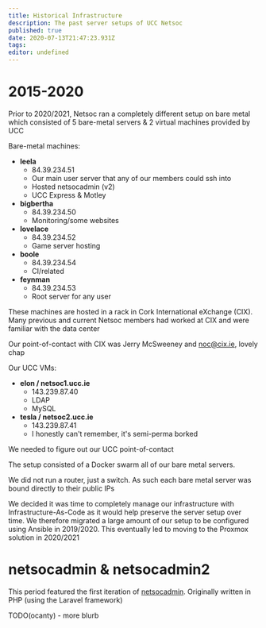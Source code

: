 ```yaml
---
title: Historical Infrastructure
description: The past server setups of UCC Netsoc
published: true
date: 2020-07-13T21:47:23.931Z
tags: 
editor: undefined
---
```


# 2015-2020

Prior to 2020/2021, Netsoc ran a completely different setup on bare metal which consisted of 5 bare-metal servers & 2 virtual machines provided by UCC

Bare-metal machines:

* **leela**
  * 84.39.234.51
  * Our main user server that any of our members could ssh into
  * Hosted netsocadmin (v2)
  * UCC Express & Motley
* **bigbertha**
  * 84.39.234.50
  * Monitoring/some websites
* **lovelace**
  * 84.39.234.52
  * Game server hosting
* **boole** 
  * 84.39.234.54
  * CI/related
* **feynman**
  * 84.39.234.53
  * Root server for any user

These machines are hosted in a rack in Cork International eXchange (CIX).
Many previous and current Netsoc members had worked at CIX and were familiar with the data center

Our point-of-contact with CIX was Jerry McSweeney and noc@cix.ie, lovely chap

Our UCC VMs:
* **elon / netsoc1.ucc.ie**
  * 143.239.87.40
  * LDAP
  * MySQL
* **tesla / netsoc2.ucc.ie**
  * 143.239.87.41
  * I honestly can't remember, it's semi-perma borked

We needed to figure out our UCC point-of-contact

The setup consisted of a Docker swarm all of our bare metal servers.

We did not run a router, just a switch. As such each bare metal server was bound directly to their public IPs

We decided it was time to completely manage our infrastructure with Infrastructure-As-Code as it would help preserve the server setup over time. We therefore migrated a large amount of our setup to be configured using Ansible in 2019/2020. This eventually led to moving to the Proxmox solution in 2020/2021

# netsocadmin & netsocadmin2
This period featured the first iteration of [netsocadmin](https://github.com/uccnetsoc/netsocadmin). Originally written in PHP (using the Laravel framework)

TODO(ocanty) - more blurb
